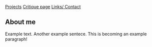 <html>
         <a class="nav-link" href="https://chris-patino.github.io/Projects">Projects</a>
         <a class="nav-link" href="https://chris-patino.github.io/CritiquePage">Critique page</a>
         <a class="nav-link" href="https://chris-patino.github.io/Links-Contact">Links/ Contact</a>
</html>

## About me

Example text. Another example sentece. This is becoming an example paragraph!
